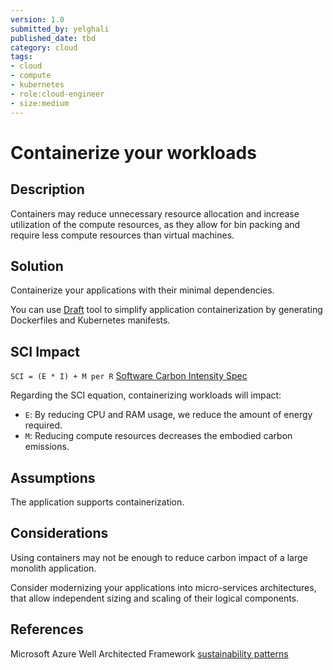 ```yaml
---
version: 1.0
submitted_by: yelghali
published_date: tbd
category: cloud
tags: 
- cloud
- compute
- kubernetes
- role:cloud-engineer
- size:medium
---
```


# Containerize your workloads

## Description
Containers may reduce unnecessary resource allocation and increase utilization of the compute resources, as they allow for bin packing and require less compute resources than virtual machines.

## Solution
Containerize your applications with their minimal dependencies. 

You can use [Draft](https://github.com/Azure/draft) tool to simplify application containerization by generating Dockerfiles and Kubernetes manifests.

## SCI Impact
`SCI = (E * I) + M per R`
[Software Carbon Intensity Spec](https://grnsft.org/sci)

Regarding the SCI equation, containerizing workloads will impact:

- `E`: By reducing CPU and RAM usage, we reduce the amount of energy required.
- `M`: Reducing compute resources decreases the embodied carbon emissions.

## Assumptions
The application supports containerization.

## Considerations
Using containers may not be enough to reduce carbon impact of a large monolith application. 

Consider modernizing your applications into micro-services architectures, that allow independent sizing and scaling of their logical components.

## References
Microsoft Azure Well Architected Framework [sustainability patterns](https://learn.microsoft.com/en-us/azure/architecture/framework/sustainability/sustainability-application-platform)
